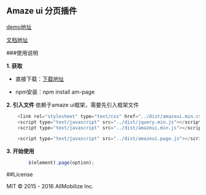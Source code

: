 ## Amaze ui 分页插件

[demo地址](https://lscho.github.io/am-page/docs/demo.html "demo地址")

[文档地址](https://github.com/lscho/am-page/blob/gh-pages/docs/doc.md "文档地址")

###使用说明

**1. 获取**

- 直接下载：[下载地址](https://github.com/lscho/am-page/archive/master.zip)

- npm安装：npm install am-page

**2. 引入文件**
依赖于amaze ui框架，需要先引入框架文件
```javascript
    <link rel="stylesheet" type="text/css" href="../dist/amazeui.min.css">
    <script type="text/javascript" src="../dist/jquery.min.js"></script>
    <script type="text/javascript" src="../dist/amazeui.min.js"></script>

    <script type="text/javascript" src="../dist/amazeui.page.js"></script>
```

**3. 开始使用**

```javascript
        $(element).page(option);
```

##License

MIT © 2015 - 2016 AllMobilize Inc.